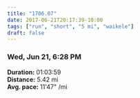```yaml
---
title: "1706.07"
date: 2017-06-21T20:17:39-10:00
tags: ["run", "short", "5 mi", "waikele"]
draft: false
---
```


### Wed, Jun 21, 6:28 PM

**Duration:** 01:03:59  
**Distance:** 5.42 mi  
**Avg. pace:** 11'47" /mi